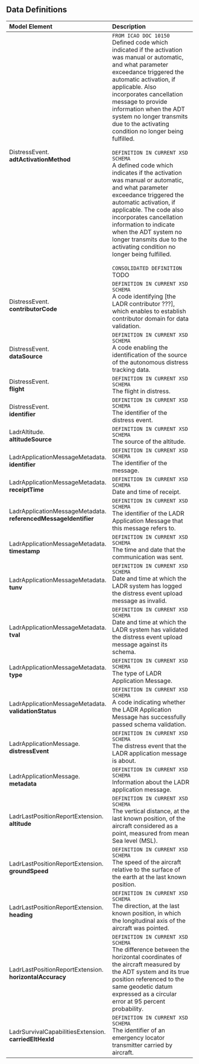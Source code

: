 ## Data Definitions

| Model Element | Description |	
| :-  | :-------------------- |
| DistressEvent.<br>**adtActivationMethod** | `FROM ICAO DOC 10150`<br>Defined code which indicated if the activation was manual or automatic, and what parameter exceedance triggered the automatic activation, if applicable. Also incorporates cancellation message to provide information when the ADT system no longer transmits due to the activating condition no longer being fulfilled.<br><br>`DEFINITION IN CURRENT XSD SCHEMA`<br>A defined code which indicates if the activation was manual or automatic, and what parameter exceedance triggered the automatic activation, if applicable. The code also incorporates cancellation information to indicate when the ADT system no longer transmits due to the activating condition no longer being fulfilled.<br><br>`CONSOLIDATED DEFINITION`<br>TODO |
| DistressEvent.<br>**contributorCode** | `DEFINITION IN CURRENT XSD SCHEMA`<br>A code identifying [the LADR contributor ???], which enables to establish contributor domain for data validation. |
| DistressEvent.<br>**dataSource** | `DEFINITION IN CURRENT XSD SCHEMA`<br>A code enabling the identification of the source of the autonomous distress tracking data. |
| DistressEvent.<br>**flight** | `DEFINITION IN CURRENT XSD SCHEMA`<br>The flight in distress. |
| DistressEvent.<br>**identifier** | `DEFINITION IN CURRENT XSD SCHEMA`<br>The identifier of the distress event. |
| LadrAltitude.<br>**altitudeSource** | `DEFINITION IN CURRENT XSD SCHEMA`<br>The source of the altitude. |
| LadrApplicationMessageMetadata.<br>**identifier** | `DEFINITION IN CURRENT XSD SCHEMA`<br>The identifier of the message. |
| LadrApplicationMessageMetadata.<br>**receiptTime** | `DEFINITION IN CURRENT XSD SCHEMA`<br>Date and time of receipt. |
| LadrApplicationMessageMetadata.<br>**referencedMessageIdentifier** | `DEFINITION IN CURRENT XSD SCHEMA`<br>The identifier of the LADR Application Message that this message refers to. |
| LadrApplicationMessageMetadata.<br>**timestamp** | `DEFINITION IN CURRENT XSD SCHEMA`<br>The time and date that the communication was sent. |
| LadrApplicationMessageMetadata.<br>**tunv** | `DEFINITION IN CURRENT XSD SCHEMA`<br>Date and time at which the LADR system has logged the distress event upload message as invalid. |
| LadrApplicationMessageMetadata.<br>**tval** | `DEFINITION IN CURRENT XSD SCHEMA`<br>Date and time at which the LADR system has validated the distress event upload message against its schema. |
| LadrApplicationMessageMetadata.<br>**type** | `DEFINITION IN CURRENT XSD SCHEMA`<br>The type of LADR Application Message. |
| LadrApplicationMessageMetadata.<br>**validationStatus** | `DEFINITION IN CURRENT XSD SCHEMA`<br>A code indicating whether the LADR Application Message has successfully passed schema validation. |
| LadrApplicationMessage.<br>**distressEvent** | `DEFINITION IN CURRENT XSD SCHEMA`<br>The distress event that the LADR application message is about. |
| LadrApplicationMessage.<br>**metadata** | `DEFINITION IN CURRENT XSD SCHEMA`<br>Information about the LADR application message. |
| LadrLastPositionReportExtension.<br>**altitude** | `DEFINITION IN CURRENT XSD SCHEMA`<br>The vertical distance, at the last known position, of the aircraft considered as a point, measured from mean Sea level (MSL). |
| LadrLastPositionReportExtension.<br>**groundSpeed** | `DEFINITION IN CURRENT XSD SCHEMA`<br>The speed of the aircraft relative to the surface of the earth at the last known position. |
| LadrLastPositionReportExtension.<br>**heading** | `DEFINITION IN CURRENT XSD SCHEMA`<br>The direction, at the last known position, in which the longitudinal axis of the aircraft was pointed. |
| LadrLastPositionReportExtension.<br>**horizontalAccuracy** | `DEFINITION IN CURRENT XSD SCHEMA`<br>The difference between the horizontal coordinates of the aircraft measured by the ADT system and its true position referenced to the same geodetic datum expressed as a circular error at 95 percent probability. |
| LadrSurvivalCapabilitiesExtension.<br>**carriedEltHexId** | `DEFINITION IN CURRENT XSD SCHEMA`<br>The identifier of an emergency locator transmitter carried by aircraft. |

